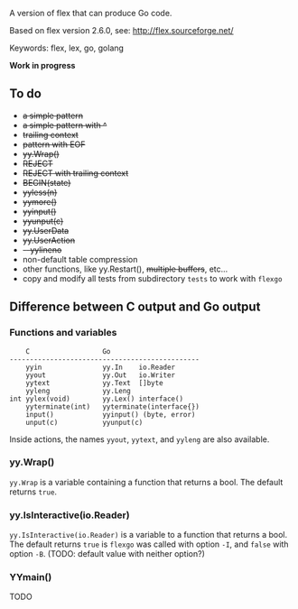 A version of flex that can produce Go code.

Based on flex version 2.6.0, see: http://flex.sourceforge.net/

Keywords: flex, lex, go, golang

**Work in progress**

## To do

 * ~~a simple pattern~~
 * ~~a simple pattern with ^~~
 * ~~trailing context~~
 * ~~pattern with EOF~~
 * ~~yy.Wrap()~~
 * ~~REJECT~~
 * ~~REJECT with trailing context~~
 * ~~BEGIN(state)~~
 * ~~yyless(n)~~
 * ~~yymore()~~
 * ~~yyinput()~~
 * ~~yyunput(c)~~
 * ~~yy.UserData~~
 * ~~yy.UserAction~~
 * ~~--yylineno~~
 * non-default table compression
 * other functions, like yy.Restart(), ~~multiple buffers~~, etc...
 * copy and modify all tests from subdirectory `tests` to work with `flexgo`

## Difference between C output and Go output

### Functions and variables

        C                  Go
    -----------------------------------------------
        yyin               yy.In    io.Reader
        yyout              yy.Out   io.Writer
        yytext             yy.Text  []byte
        yyleng             yy.Leng
    int yylex(void)        yy.Lex() interface()
        yyterminate(int)   yyterminate(interface{})
        input()            yyinput() (byte, error)
        unput(c)           yyunput(c)

Inside actions, the names `yyout`, `yytext`, and `yyleng` are also
available.

### yy.Wrap()

`yy.Wrap` is a variable containing a function that returns a bool. The
default returns `true`.

### yy.IsInteractive(io.Reader)

`yy.IsInteractive(io.Reader)` is a variable to a function that returns a
bool. The default returns `true` is `flexgo` was called with option
`-I`, and `false` with option `-B`. (TODO: default value with neither
option?)

### YYmain()

TODO
